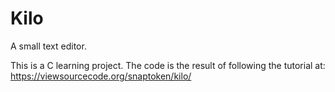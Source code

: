 # Kilo

A small text editor.

This is a C learning project. The code is the result of following the tutorial at:
https://viewsourcecode.org/snaptoken/kilo/

